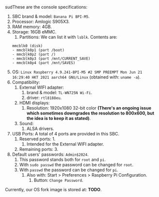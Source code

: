 sudThese are the console specifications:

1. SBC brand & model: `Banana Pi BPI-M5`.
2. Processor: Amlogic S905X3.
3. RAM memory: 4GB.
4. Storage: 16GB eMMC.
	1. Partitions: We can list it with `lsblk`. Contents are:
    ```
    mmcblk0 (disk)
    - mmcblk0p1 (part /boot)
    - mmcblk0p2 (part /)
    - mmcblk0p3 (part /mnt/CURRENT_SAVE)
    - mmcblk0p4 (part /mnt/SAVES)
    ```
1. OS: `Linux Raspberry 4.9.241-BPI-M5 #2 SMP PREEMPT Mon Jun 21 16:29:40 HKT 2021 aarch64 GNU/Linux` (obtained with: `uname -a`).
2. Compatibility:
	1. External WIFI adapter:
		1. brand & model: `TL-WN725N Wi-Fi`.
		2. driver: `rtl8188eu`.
	2. HDMI displays:
		1. Resolution: 1920x1080 32-bit color __(There's an ongoing issue which sometimes downgrades the resolution to 800x600, but the idea is to keep it as stated)__.
	3. Sound:
		1. ALSA drivers.
3. USB Ports: A total of 4 ports are provided in this SBC.
	1. Reserved ports: 1.
		1. Intended for the External WIFI adapter.
	2. Remaining ports: 3.
4. Default users' passwords: `Admin$2024`.
	1. This password stands both for `root` and `pi`.
	2. With `sudo passwd` the password can be changed for `root`.
	3. With `passwd` the password can be changed for `pi`.
		1. Also with: Start > Preferences > Raspberry Pi Configuration.
			1. Button: `Change Password`.

Currently, our OS fork image is stored at: __TODO__.
